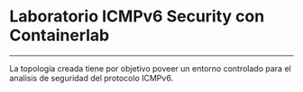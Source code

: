 # Laboratorio ICMPv6 Security con Containerlab
---
La topología creada tiene por objetivo poveer un entorno controlado para el analisis de seguridad del protocolo ICMPv6.


